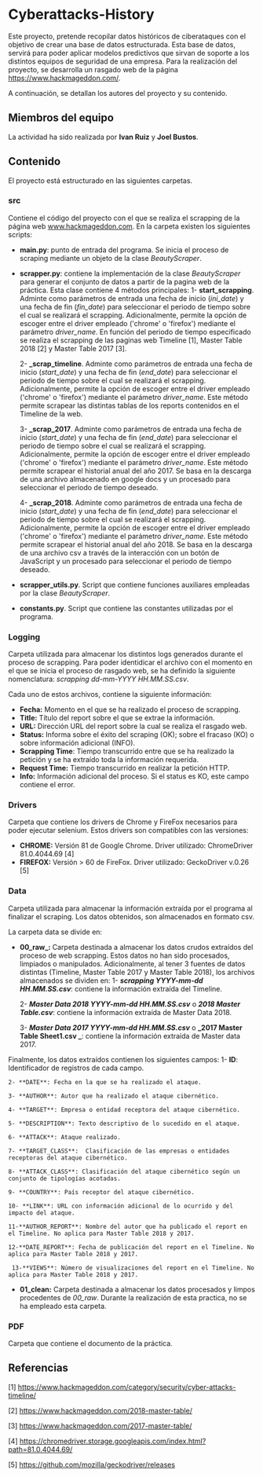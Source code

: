 # Cyberattacks-History
Este proyecto, pretende recopilar datos históricos de ciberataques con el objetivo de crear una base de datos estructurada. Esta base de datos, servirá para poder aplicar modelos predictivos que sirvan de soporte a los distintos equipos de seguridad de una empresa.  Para la realización del proyecto, se desarrolla un rasgado web de la página https://www.hackmageddon.com/. 

A continuación, se detallan los autores del proyecto y su contenido.

## Miembros del equipo
La actividad ha sido realizada por **Ivan Ruiz** y **Joel Bustos**.

## Contenido
El proyecto está estructurado en las siguientes carpetas.

### src
Contiene el código del proyecto con el que se realiza el scrapping de la página web www.hackmageddon.com. En la carpeta existen los siguientes scripts:

- **main.py**: punto de entrada del programa. Se inicia el proceso de scraping mediante un objeto de la clase _BeautyScraper_.

- **scrapper.py**: contiene la implementación de la clase _BeautyScraper_ para generar el conjunto de datos a partir de la pagina web de la práctica. Esta clase contiene 4 métodos principales:
    1- **start_scrapping**. Adminte como parámetros de entrada una fecha de inicio (_ini_date_) y una fecha de fin (_fin_date_) para seleccionar el periodo de tiempo sobre el cual se realizará el scrapping. Adicionalmente, permite la opción de escoger entre el driver empleado ('chrome' o 'firefox') mediante el parámetro _driver_name_. En función del periodo de tiempo especificado se realiza el scrapping de las paginas web Timeline [1], Master Table 2018 [2] y Master Table 2017 [3].
    
    2- **_scrap_timeline**. Adminte como parámetros de entrada una fecha de inicio (_start_date_) y una fecha de fin (_end_date_) para seleccionar el periodo de tiempo sobre el cual se realizará el scrapping. Adicionalmente, permite la opción de escoger entre el driver empleado ('chrome' o 'firefox') mediante el parámetro _driver_name_. Este método permite scrapear las distintas tablas de los reports contenidos en el Timeline de la web. 
    
    3- **_scrap_2017**. Adminte como parámetros de entrada una fecha de inicio (_start_date_) y una fecha de fin (_end_date_) para seleccionar el periodo de tiempo sobre el cual se realizará el scrapping. Adicionalmente, permite la opción de escoger entre el driver empleado ('chrome' o 'firefox') mediante el parámetro _driver_name_. Este método permite scrapear el historial anual del año 2017. Se basa en la descarga de una archivo almacenado en google docs y un procesado para seleccionar el periodo de tiempo deseado.
    
     4- **_scrap_2018**. Adminte como parámetros de entrada una fecha de inicio (_start_date_) y una fecha de fin (_end_date_) para seleccionar el periodo de tiempo sobre el cual se realizará el scrapping. Adicionalmente, permite la opción de escoger entre el driver empleado ('chrome' o 'firefox') mediante el parámetro _driver_name_. Este método permite scrapear el historial anual del año 2018. Se basa en la descarga de una archivo csv a través de la interacción con un botón de JavaScript y un procesado para seleccionar el periodo de tiempo deseado.
     
- **scrapper_utils.py**. Script que contiene funciones auxiliares empleadas por la clase _BeautyScraper_. 

- **constants.py**. Script que contiene las constantes utilizadas por el programa.

### Logging
Carpeta utilizada para almacenar los distintos logs generados durante el proceso de scrapping. Para poder identidicar el archivo con el momento en el que se inicia el proceso de rasgado web, se ha definido la siguiente nomenclatura: _scrapping dd-mm-YYYY HH.MM.SS.csv_. 

Cada uno de estos archivos, contiene la siguiente información:
- **Fecha:** Momento en el que se ha realizado el proceso de scrapping.
- **Title:** Título del report sobre el que se extrae la información.
- **URL:** Dirección URL del report sobre la cual se realiza el rasgado web.
- **Status:** Informa sobre el éxito del scraping (OK); sobre el fracaso (KO) o sobre información adicional (INFO).
- **Scrapping Time**: Tiempo transcurrido entre que se ha realizado la petición y se ha extraído toda la información requerida.
- **Request Time:** Tiempo transcurrido en realizar la petición HTTP. 
- **Info:** Información adicional del proceso. Si el status es KO, este campo contiene el error.

### Drivers
Carpeta que contiene los drivers de Chrome y FireFox necesarios para poder ejecutar selenium. Estos drivers son compatibles con las versiones:
- **CHROME:**  Versión 81 de Google Chrome. Driver utilizado: ChromeDriver 81.0.4044.69 [4]
- **FIREFOX:** Versión > 60 de FireFox. Driver utilizado: GeckoDriver v.0.26 [5]
    
### Data
Carpeta utilizada para almacenar la información extraída por el programa al finalizar el scraping. Los datos obtenidos, son almacenados en formato csv. 

La carpeta data se divide en:
- **00_raw_:** Carpeta destinada a almacenar los datos crudos extraídos del proceso de web scrapping. Estos datos no han sido procesados, limpiados o manipulados. Adicionalmente, al tener 3 fuentes de datos distintas (Timeline, Master Table 2017 y Master Table 2018), los archivos almacenados se dividen en:
     1- **_scrapping YYYY-mm-dd HH.MM.SS.csv_**: contiene la información extraída del Timeline.
     
     2- **_Master Data 2018 YYYY-mm-dd HH.MM.SS.csv_** o **_2018 Master Table.csv_**: contiene la información extraída de Master Data 2018.
     
     3- **_Master Data 2017 YYYY-mm-dd HH.MM.SS.csv_** o **_2017 Master Table Sheet1.csv _**: contiene la información extraída de Master data 2017.

Finalmente, los datos extraídos contienen los siguientes campos:
    1- **ID**: Identificador de registros de cada campo.
     
    2- **DATE**: Fecha en la que se ha realizado el ataque.
     
    3- **AUTHOR**: Autor que ha realizado el ataque cibernético.
     
    4- **TARGET**: Empresa o entidad receptora del ataque cibernético.
     
    5- **DESCRIPTION**: Texto descriptivo de lo sucedido en el ataque.
     
    6- **ATTACK**: Ataque realizado.
     
    7- **TARGET_CLASS**:  Clasificación de las empresas o entidades receptoras del ataque cibernético.
     
    8- **ATTACK_CLASS**: Clasificación del ataque cibernético según un conjunto de tipologías acotadas.
     
    9- **COUNTRY**: País receptor del ataque cibernético.
     
    10- **LINK**: URL con información adicional de lo ocurrido y del impacto del ataque.
     
    11-**AUTHOR_REPORT**: Nombre del autor que ha publicado el report en el Timeline. No aplica para Master Table 2018 y 2017.
     
    12-**DATE_REPORT**: Fecha de publicación del report en el Timeline. No aplica para Master Table 2018 y 2017.
     
     13-**VIEWS**: Número de visualizaciones del report en el Timeline. No aplica para Master Table 2018 y 2017.

- **01_clean:** Carpeta destinada a almacenar los datos procesados y limpos procedentes de _00_raw_. Durante la realización de esta practica, no se ha empleado esta carpeta.

### PDF
Carpeta que contiene el documento de la práctica.

 ## Referencias
 [1] https://www.hackmageddon.com/category/security/cyber-attacks-timeline/
 
 [2] https://www.hackmageddon.com/2018-master-table/
 
 [3] https://www.hackmageddon.com/2017-master-table/
 
 [4] https://chromedriver.storage.googleapis.com/index.html?path=81.0.4044.69/
 
 [5] https://github.com/mozilla/geckodriver/releases
